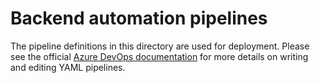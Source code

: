 # Backend automation pipelines

The pipeline definitions in this directory are used for deployment. Please see the official [Azure DevOps documentation](https://docs.microsoft.com/en-us/azure/devops/pipelines/yaml-schema) for more details on writing and editing YAML pipelines.
